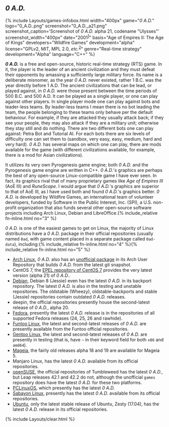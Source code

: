 ## *0 A.D.*
{% include Layouts/games-infobox.html width="400px" game="*0 A.D.*" logo="0_A.D..png" screenshot="0_A.D._a21.png" screenshot_caption='Screenshot of *0 A.D.* alpha 21, codename "Ulysses"' screenshot_width="400px" date="2001<sup><a href='#fn:1' class='footnote'>1</a></sup>" basis="Age of Empires II: The Age of Kings" developers="Wildfire Games" development="alpha" license="GPLv2, MIT, MPL 2.0, <i>etc.</i><sup><a href='#fn:2' class='footnote'>2</a></sup>" genre="Real-time strategy" development="Alpha" language="C++" %}

***0 A.D.*** is a free and open-source, historic real-time strategy (RTS) game. In it, the player is the leader of an ancient civilization and they must defeat their opponents by amassing a sufficiently large military force. Its name is a deliberate misnomer, as the year *0 A.D.* never existed, rather 1 B.C. was the year directly before 1 A.D. The ancient civilizations that can be lead, or played against, in *0 A.D.* were those present between the time periods of 500 B.C. and 500 A.D. 
It can be played as a single player, or one can play against other players. In single player mode one can play against bots and leader-less teams. By leader-less teams I mean there is no bot leading the team, the people belonging to these teams only behave per the default behaviour. For example, if they are attacked they usually attack back; if they see your people, they may also attack if they are a military unit; otherwise they stay still and do nothing. There are two different bots one can play against: Petra Bot and Tutorial AI. For each bots there are six levels of difficulty one can set them to (sandbox, very easy, easy, medium, hard and very hard). *0 A.D.* has several maps on which one can play, there are mods available for the game (with different civilizations available, for example, there is a mod for Asian civilizations).

It utilizes its very own Pyrogenesis game engine; both *0 A.D.* and the Pyrogenesis game engine are written in C++. *0 A.D.*'s graphics are perhaps the best of any open-source Linux-compatible game I have ever seen. In fact, its graphics rival that of many proprietary games like *Age of Empires III* (AoE III) and *RuneScape*. I would argue that *0 A.D.*'s graphics are superior to that of AoE III, as I have used both and found *0 A.D.*'s graphics better. *0 A.D.* is developed by Wildfire Games, an international team of volunteer developers, funded by Software in the Public Interest, Inc. (SPI), a U.S. non-profit organization that also funds several other open-source software projects including Arch Linux, Debian and LibreOffice.{% include_relative fn-inline.html no="3" %}

*0 A.D.* is one of the easiest games to get on Linux, the majority of Linux distributions have a *0 A.D.* package in their official repositories (usually named `0ad`, with game content placed in a separate package called `0ad-data`), including:{% include_relative fn-inline.html no="4" %}{% include_relative fn-inline.html no="5" %}

* [Arch Linux](https://www.archlinux.org/packages/community/x86_64/0ad/), *0 A.D.* also has an [unofficial package](https://aur.archlinux.org/packages/0ad-git) in its Arch User Repository that builds *0 A.D.* from the latest git snapshot. 
* CentOS 7, the [EPEL repository of CentOS 7](https://dl.fedoraproject.org/pub/epel/7/x86_64/0/) provides the very latest version (alpha 21) of *0 A.D.*. 
* [Debian](https://packages.debian.org/search?keywords=0ad), Debian 8 (Jessie) even has the latest *0 A.D.* in its backport repository. The latest *0 A.D.* is also in the testing and unstable repositories. The oldstable (Wheezy), oldstable-backports and stable (Jessie) repositories contain outdated *0 A.D.* releases. 
* deepin, the official repositories presently house the second-latest release of *0 A.D.*, alpha 20. 
* [Fedora](https://apps.fedoraproject.org/packages/0ad), presently the latest *0 A.D.* release is in the repositories of all supported Fedora releases (24, 25, 26 and rawhide). 
* [Funtoo Linux](https://github.com/funtoo/ports-2012/tree/funtoo.org/games-strategy/0ad), the latest and second-latest releases of *0 A.D.* are presently available from the Funtoo official repositories. 
* [Gentoo Linux](https://packages.gentoo.org/packages/games-strategy/0ad), the latest and second-latest releases of *0 A.D.* are presently in testing (that is, have `~` in their keyword field for both `x86` and `amd64`). 
* [Mageia](http://madb.mageia.org/package/show/name/0ad), the fairly old releases alpha 18 and 19 are available for Mageia 5. 
* Manjaro Linux, has the latest *0 A.D.* available from its official repositories. 
* [openSUSE](https://software.opensuse.org/package/0ad), the official repositories of Tumbleweed has the latest *0 A.D.*, but Leap releases 42.1 and 42.2 do not, although the unofficial `games` repository does have the latest *0 A.D.* for these two platforms. 
* [PCLinuxOS](http://rpm.pbone.net/index.php3/stat/4/idpl/34712537/dir/pclinuxos/com/0ad-0.0.21-1pclos2016.x86_64.rpm.html), which presently has the latest *0 A.D.*
* [Sabayon Linux](https://packages.sabayon.org/quicksearch?q=games-strategy%2F0ad&x=0&y=0), presently has the latest *0 A.D.* available from its official repositories.  
* [Ubuntu](http://packages.ubuntu.com/search?keywords=0ad), only the latest stable release of Ubuntu, Zesty (17.04), has the latest *0 A.D.* release in its official repositories. 

{% include Layouts/clear.html %}
